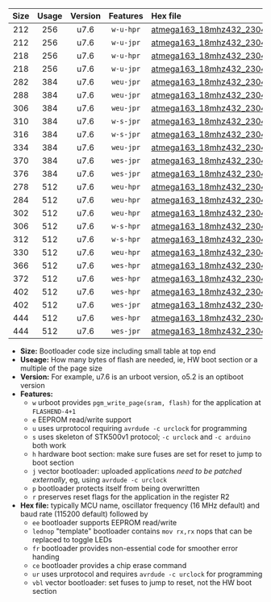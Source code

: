 |Size|Usage|Version|Features|Hex file|
|:-:|:-:|:-:|:-:|:--|
|212|256|u7.6|`w-u-hpr`|[atmega163_18mhz432_230400bps_ur.hex](https://raw.githubusercontent.com/stefanrueger/urboot/main//atmega163_18mhz432_230400bps_ur.hex)|
|212|256|u7.6|`w-u-jpr`|[atmega163_18mhz432_230400bps_ur_vbl.hex](https://raw.githubusercontent.com/stefanrueger/urboot/main//atmega163_18mhz432_230400bps_ur_vbl.hex)|
|218|256|u7.6|`w-u-hpr`|[atmega163_18mhz432_230400bps_lednop_ur.hex](https://raw.githubusercontent.com/stefanrueger/urboot/main//atmega163_18mhz432_230400bps_lednop_ur.hex)|
|218|256|u7.6|`w-u-jpr`|[atmega163_18mhz432_230400bps_lednop_ur_vbl.hex](https://raw.githubusercontent.com/stefanrueger/urboot/main//atmega163_18mhz432_230400bps_lednop_ur_vbl.hex)|
|282|384|u7.6|`weu-jpr`|[atmega163_18mhz432_230400bps_ee_ur_vbl.hex](https://raw.githubusercontent.com/stefanrueger/urboot/main//atmega163_18mhz432_230400bps_ee_ur_vbl.hex)|
|288|384|u7.6|`weu-jpr`|[atmega163_18mhz432_230400bps_ee_lednop_ur_vbl.hex](https://raw.githubusercontent.com/stefanrueger/urboot/main//atmega163_18mhz432_230400bps_ee_lednop_ur_vbl.hex)|
|306|384|u7.6|`weu-jpr`|[atmega163_18mhz432_230400bps_ee_lednop_fr_ur_vbl.hex](https://raw.githubusercontent.com/stefanrueger/urboot/main//atmega163_18mhz432_230400bps_ee_lednop_fr_ur_vbl.hex)|
|310|384|u7.6|`w-s-jpr`|[atmega163_18mhz432_230400bps_vbl.hex](https://raw.githubusercontent.com/stefanrueger/urboot/main//atmega163_18mhz432_230400bps_vbl.hex)|
|316|384|u7.6|`w-s-jpr`|[atmega163_18mhz432_230400bps_lednop_vbl.hex](https://raw.githubusercontent.com/stefanrueger/urboot/main//atmega163_18mhz432_230400bps_lednop_vbl.hex)|
|334|384|u7.6|`weu-jpr`|[atmega163_18mhz432_230400bps_ee_lednop_fr_ce_ur_vbl.hex](https://raw.githubusercontent.com/stefanrueger/urboot/main//atmega163_18mhz432_230400bps_ee_lednop_fr_ce_ur_vbl.hex)|
|370|384|u7.6|`wes-jpr`|[atmega163_18mhz432_230400bps_ee_vbl.hex](https://raw.githubusercontent.com/stefanrueger/urboot/main//atmega163_18mhz432_230400bps_ee_vbl.hex)|
|376|384|u7.6|`wes-jpr`|[atmega163_18mhz432_230400bps_ee_lednop_vbl.hex](https://raw.githubusercontent.com/stefanrueger/urboot/main//atmega163_18mhz432_230400bps_ee_lednop_vbl.hex)|
|278|512|u7.6|`weu-hpr`|[atmega163_18mhz432_230400bps_ee_ur.hex](https://raw.githubusercontent.com/stefanrueger/urboot/main//atmega163_18mhz432_230400bps_ee_ur.hex)|
|284|512|u7.6|`weu-hpr`|[atmega163_18mhz432_230400bps_ee_lednop_ur.hex](https://raw.githubusercontent.com/stefanrueger/urboot/main//atmega163_18mhz432_230400bps_ee_lednop_ur.hex)|
|302|512|u7.6|`weu-hpr`|[atmega163_18mhz432_230400bps_ee_lednop_fr_ur.hex](https://raw.githubusercontent.com/stefanrueger/urboot/main//atmega163_18mhz432_230400bps_ee_lednop_fr_ur.hex)|
|306|512|u7.6|`w-s-hpr`|[atmega163_18mhz432_230400bps.hex](https://raw.githubusercontent.com/stefanrueger/urboot/main//atmega163_18mhz432_230400bps.hex)|
|312|512|u7.6|`w-s-hpr`|[atmega163_18mhz432_230400bps_lednop.hex](https://raw.githubusercontent.com/stefanrueger/urboot/main//atmega163_18mhz432_230400bps_lednop.hex)|
|330|512|u7.6|`weu-hpr`|[atmega163_18mhz432_230400bps_ee_lednop_fr_ce_ur.hex](https://raw.githubusercontent.com/stefanrueger/urboot/main//atmega163_18mhz432_230400bps_ee_lednop_fr_ce_ur.hex)|
|366|512|u7.6|`wes-hpr`|[atmega163_18mhz432_230400bps_ee.hex](https://raw.githubusercontent.com/stefanrueger/urboot/main//atmega163_18mhz432_230400bps_ee.hex)|
|372|512|u7.6|`wes-hpr`|[atmega163_18mhz432_230400bps_ee_lednop.hex](https://raw.githubusercontent.com/stefanrueger/urboot/main//atmega163_18mhz432_230400bps_ee_lednop.hex)|
|402|512|u7.6|`wes-hpr`|[atmega163_18mhz432_230400bps_ee_lednop_fr.hex](https://raw.githubusercontent.com/stefanrueger/urboot/main//atmega163_18mhz432_230400bps_ee_lednop_fr.hex)|
|402|512|u7.6|`wes-jpr`|[atmega163_18mhz432_230400bps_ee_lednop_fr_vbl.hex](https://raw.githubusercontent.com/stefanrueger/urboot/main//atmega163_18mhz432_230400bps_ee_lednop_fr_vbl.hex)|
|444|512|u7.6|`wes-hpr`|[atmega163_18mhz432_230400bps_ee_lednop_fr_ce.hex](https://raw.githubusercontent.com/stefanrueger/urboot/main//atmega163_18mhz432_230400bps_ee_lednop_fr_ce.hex)|
|444|512|u7.6|`wes-jpr`|[atmega163_18mhz432_230400bps_ee_lednop_fr_ce_vbl.hex](https://raw.githubusercontent.com/stefanrueger/urboot/main//atmega163_18mhz432_230400bps_ee_lednop_fr_ce_vbl.hex)|

- **Size:** Bootloader code size including small table at top end
- **Useage:** How many bytes of flash are needed, ie, HW boot section or a multiple of the page size
- **Version:** For example, u7.6 is an urboot version, o5.2 is an optiboot version
- **Features:**
  + `w` urboot provides `pgm_write_page(sram, flash)` for the application at `FLASHEND-4+1`
  + `e` EEPROM read/write support
  + `u` uses urprotocol requiring `avrdude -c urclock` for programming
  + `s` uses skeleton of STK500v1 protocol; `-c urclock` and `-c arduino` both work
  + `h` hardware boot section: make sure fuses are set for reset to jump to boot section
  + `j` vector bootloader: uploaded applications *need to be patched externally*, eg, using `avrdude -c urclock`
  + `p` bootloader protects itself from being overwritten
  + `r` preserves reset flags for the application in the register R2
- **Hex file:** typically MCU name, oscillator frequency (16 MHz default) and baud rate (115200 default) followed by
  + `ee` bootloader supports EEPROM read/write
  + `lednop` "template" bootloader contains `mov rx,rx` nops that can be replaced to toggle LEDs
  + `fr` bootloader provides non-essential code for smoother error handing
  + `ce` bootloader provides a chip erase command
  + `ur` uses urprotocol and requires `avrdude -c urclock` for programming
  + `vbl` vector bootloader: set fuses to jump to reset, not the HW boot section
